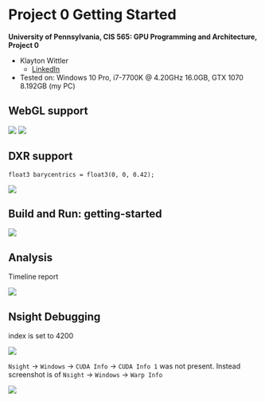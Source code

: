 Project 0 Getting Started
====================

**University of Pennsylvania, CIS 565: GPU Programming and Architecture, Project 0**

* Klayton Wittler
  * [LinkedIn](https://www.linkedin.com/in/klayton-wittler/)
* Tested on: Windows 10 Pro, i7-7700K @ 4.20GHz 16.0GB, GTX 1070 8.192GB (my PC)


## WebGL support

![](images/webGL_report.png)
![](images/webGL_test.png)

## DXR support
`float3 barycentrics = float3(0, 0, 0.42);`

![](images/dxr_modified_triangle.PNG)

## Build and Run: getting-started

![](images/getting-started_cpp.png)

## Analysis
Timeline report

![](images/nsight_timeline_report.png)

## Nsight Debugging
index is set to 4200 

![](images/autos_tab.png)

`Nsight` -> `Windows` -> `CUDA Info` -> `CUDA Info 1` was not present. Instead screenshot is of `Nsight` -> `Windows` -> `Warp Info`

![](images/warp_info.png)

